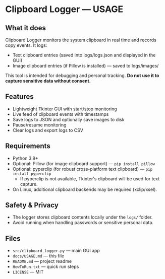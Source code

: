 # Clipboard Logger — USAGE

## What it does
Clipboard Logger monitors the system clipboard in real time and records copy events. It logs:
- Text clipboard entries (saved into logs/logs.json and displayed in the GUI)
- Image clipboard entries (if Pillow is installed) — saved to logs/images/

This tool is intended for debugging and personal tracking. **Do not use it to capture sensitive data without consent.**

## Features
- Lightweight Tkinter GUI with start/stop monitoring
- Live feed of clipboard events with timestamps
- Save logs to JSON and optionally save images to disk
- Pause/resume monitoring
- Clear logs and export logs to CSV

## Requirements
- Python 3.8+
- Optional: Pillow (for image clipboard support) — `pip install pillow`
- Optional: pyperclip (for robust cross-platform text clipboard) — `pip install pyperclip`
  - If pyperclip is not available, Tkinter's clipboard will be used for text capture.
- On Linux, additional clipboard backends may be required (xclip/xsel).

## Safety & Privacy
- The logger stores clipboard contents locally under the `logs/` folder.
- Avoid running when handling passwords or sensitive personal data.

## Files
- `src/clipboard_logger.py` — main GUI app
- `docs/USAGE.md` — this file
- `README.md` — project readme
- `HowToRun.txt` — quick run steps
- `LICENSE` — MIT
